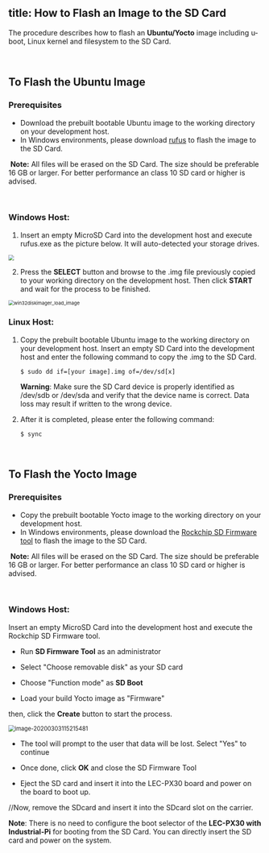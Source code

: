 title: How to Flash an Image to the SD Card
---

The procedure describes how to flash an **Ubuntu/Yocto** image including u-boot, Linux kernel and filesystem to the SD Card.



<br>

## To Flash the Ubuntu Image

### Prerequisites

- Download the prebuilt bootable Ubuntu image to the working directory on your development host.
- In Windows environments, please download [rufus](https://rufus.ie/) to flash the image to the SD Card.

​       **Note:** All files will be erased on the SD Card. The size should be preferable 16 GB or larger. For better performance an class 10 SD card or higher is advised.

<br>

### Windows Host:

1. Insert an empty MicroSD Card into the development host and execute rufus.exe as the picture below. It will auto-detected your storage drives.

<img align="center" src="HowToFlashImage.assets/rufus_1.png" style="zoom: 67%;" />



2. Press the **SELECT** button and browse to the .img file previously copied to your working directory on the development host. Then click **START** and wait for the process to be finished.

<img align="center" src="HowToFlashImage.assets/rufus_2.png" alt="win32diskimager_load_image" style="zoom: 67%;" />




### Linux Host:

1. Copy the prebuilt bootable Ubuntu image to the working directory on your development host. Insert an empty SD Card into the development host and enter the following command to copy the .img to the SD Card.
   
   ```
   $ sudo dd if=[your image].img of=/dev/sd[x]
   ```
   
   **Warning**: Make sure the SD Card device is properly identified as /dev/sdb or /dev/sda  and verify that the device name is correct. Data loss may result if written to the wrong device. 
   
2. After it is completed, please enter the following command:

   ```
   $ sync
   ```



<br>



## To Flash the Yocto Image

### Prerequisites

- Copy the prebuilt bootable Yocto image to the working directory on your development host.
- In Windows environments, please download the [Rockchip SD Firmware tool](https://hq0epm0west0us0storage.blob.core.windows.net/development/LEC-PX30/Tools/SDDiskTool_v1.6.rar) to flash the image to the SD Card.

​       **Note:** All files will be erased on the SD Card. The size should be preferable 16 GB or larger. For better performance an class 10 SD card or higher is advised.


<br>

### Windows Host:

Insert an empty MicroSD Card into the development host and execute the Rockchip SD Firmware tool. 

* Run **SD Firmware Tool**  as an administrator

* Select "Choose removable disk" as your SD card

* Choose "Function mode" as **SD Boot**

* Load your build Yocto image as "Firmware" 

then, click the **Create** button to start the process.

<img src="HowToFlashImage.assets/image-20200303115215481.png" alt="image-20200303115215481" style="zoom:80%;" />

* The tool will prompt to the user that data will be lost. Select "Yes" to continue

* Once done, click **OK** and close the SD Firmware Tool 

* Eject the SD card and insert it into the LEC-PX30 board and power on the board to boot up.


//Now, remove the SDcard and insert it into the SDcard slot on the carrier.

**Note**: There is no need to configure the boot selector of the **LEC-PX30 with Industrial-Pi** for booting from the SD Card. You can directly insert the SD card and power on the system.

